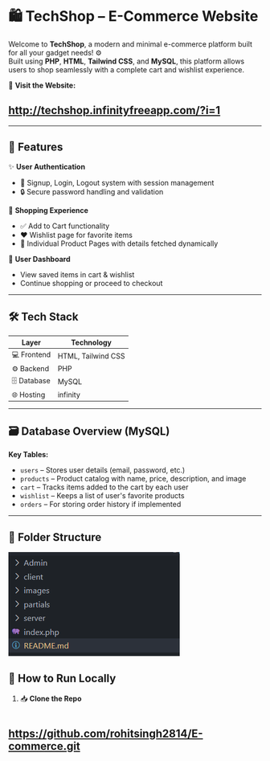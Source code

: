 # 🛍️ TechShop – E-Commerce Website

Welcome to **TechShop**, a modern and minimal e-commerce platform built for all your gadget needs! ⚙️  
Built using **PHP**, **HTML**, **Tailwind CSS**, and **MySQL**, this platform allows users to shop seamlessly with a complete cart and wishlist experience.

🔗 **Visit the Website:**
## http://techshop.infinityfreeapp.com/?i=1

---

## 🚀 Features

✨ **User Authentication**  
- 🔐 Signup, Login, Logout system with session management  
- 🔒 Secure password handling and validation  

🛒 **Shopping Experience**  
- ✅ Add to Cart functionality  
- ❤️ Wishlist page for favorite items  
- 📄 Individual Product Pages with details fetched dynamically

🧰 **User Dashboard**  
- View saved items in cart & wishlist  
- Continue shopping or proceed to checkout  

---

## 🛠️ Tech Stack

| Layer        | Technology                |
|--------------|---------------------------|
| 💻 Frontend  | HTML, Tailwind CSS        |
| ⚙️ Backend   | PHP                       |
| 🗄️ Database  | MySQL                     |
| 🌐 Hosting   | infinity                  |

---

## 🗃️ Database Overview (MySQL)

**Key Tables:**
- `users` – Stores user details (email, password, etc.)
- `products` – Product catalog with name, price, description, and image
- `cart` – Tracks items added to the cart by each user
- `wishlist` – Keeps a list of user's favorite products
- `orders`  – For storing order history if implemented

---

## 📂 Folder Structure
![alt text](image.png)

## 🧪 How to Run Locally

1. 📥 **Clone the Repo**
   ```bash
## https://github.com/rohitsingh2814/E-commerce.git
